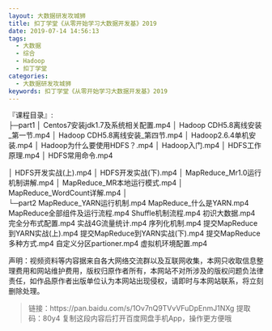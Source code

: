```yaml
---
layout: 大数据研发攻城狮
title: 扣丁学堂《从零开始学习大数据开发基》2019
date: 2019-07-14 14:56:13
tags:
  - 大数据
  - 综合
  - Hadoop
  - 扣丁学堂
categories:
  - 大数据研发攻城狮
keywords: 扣丁学堂《从零开始学习大数据开发基》2019
---
```


『课程目录』:  
├─part1
│      Centos7安装jdk1.7及系统相关配置.mp4
│      Hadoop CDH5.8离线安装_第一节.mp4
│      Hadoop CDH5.8离线安装_第四节.mp4
│      Hadoop2.6.4单机安装.mp4
│      Hadoop为什么要使用HDFS？.mp4
│      Hadoop入门.mp4
│      HDFS工作原理.mp4
│      HDFS常用命令.mp4
<!-- more -->  
│      HDFS开发实战(上).mp4
│      HDFS开发实战(下).mp4
│      MapReduce_Mr1.0运行机制讲解.mp4
│      MapReduce_MR本地运行模式.mp4
│      MapReduce_WordCount详解.mp4
│      
└─part2
        MapReduce_YARN运行机制.mp4
        MapReduce_什么是YARN.mp4
        MapReduce全部组件及运行流程.mp4
        Shuffle机制流程.mp4
        初识大数据.mp4
        完全分布式配置.mp4
        实战4G流量统计.mp4
        序列化机制.mp4
        提交MapReduce到YARN实战(上).mp4
        提交MapReduce到YARN实战(下).mp4
        提交MapReduce多种方式.mp4
        自定义分区partioner.mp4
        虚拟机环境配置.mp4
<div class="post-copyright">
    <div class="post-copyright__author">
      <span class="post-copyright-meta">声明：视频资料等内容据来自各大网络交流群以及互联网收集，本网只收取信息整理费用和网站维护费用，版权归原作者所有，本网站不对所涉及的版权问题负法律责任，如作品原作者出版单位认为本网站出现侵权，请即时与本网站联系，将立刻删除处理。 </span>
    </div>
</div>

<blockquote class="blockquote-center">
链接：https://pan.baidu.com/s/1Ov7nQ9TVvVFuDpEnmJ1NXg 
提取码：80y4 
复制这段内容后打开百度网盘手机App，操作更方便哦
</blockquote>

